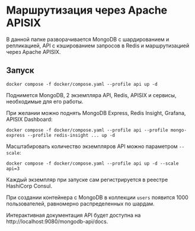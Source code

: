 # Маршрутизация через Apache APISIX

В данной папке разворачивается MongoDB с шардированием и репликацией, API с кэшированием запросов в Redis и
маршрутизацией через Apache APISIX.

## Запуск

```shell
docker compose -f docker/compose.yaml --profile api up -d
```

Поднимется MongoDB, 2 экземпляра API, Redis, APISIX и сервисы, необходимые для его работы. 

При желании можно поднять MongoDB Express, Redis Insight, Grafana, APISIX Dashboard:

```shell
docker compose -f docker/compose.yaml --profile api --profile mongo-express --profile redis-insight ... up -d
```

Масштабировать количество экземпляров API можно параметром `--scale`:

```shell
docker compose -f docker/compose.yaml --profile api up -d --scale api=3
```

Каждый экземпляр при запуске сам регистрируется в реестре HashiCorp Consul.

При создании контейнера с MongoDB в коллекции `users` появится 1000 пользователей, равномерно распределенных по шардам.

Интерактивная документация API будет доступна на http://localhost:9080/mongodb-api/docs.
